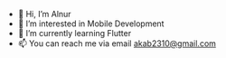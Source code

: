 - 👋 Hi, I’m Alnur
- 👀 I’m interested in Mobile Development
- 🌱 I’m currently learning Flutter
- 📫 You can reach me via email akab2310@gmail.com
